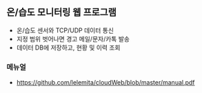 ## 온/습도 모니터링 웹 프로그램
* 온/습도 센서와 TCP/UDP 데이터 통신
* 지정 범위 벗어나면 경고 메일/문자/카톡 발송
* 데이터 DB에 저장하고, 현황 및 이력 조회 

### 메뉴얼
* https://github.com/lelemita/cloudWeb/blob/master/manual.pdf
